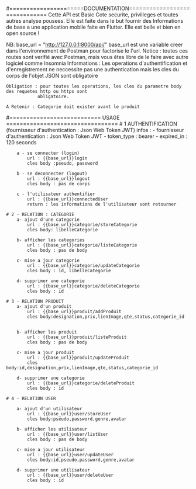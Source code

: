 #======================DOCUMENTATION==============================
Cette API est Basic Cote securite, privilleges et toutes autres analyse pousees.
Elle est faite dans le but fournir des Informations de base a une application 
mobile faite en Flutter.
Elle est belle et bien en open source !

NB: base_url = "http://127.0.0.1:8000/api/"
    base_url est une variable creer dans l'environnement de Postman pour factorise 
    le l'url.
    Notice : toutes ces routes sont verifié avec Postman, mais vous êtes libre 
            de le faire avec autre logiciel comme Insomnia
    Informations : Les operations d'authentification et d'enregistrement ne neccessite 
                    pas une authentication mais les cles du corps de l'objet JSON sont obligatoire

    Obligation : pour toutes les operations, les cles du parametre body des requetes http ou https sont
                obligatoire.
    
    A Retenir : Categorie doit exister avant le produit 
#=========================== USAGE =================================
    # 1 AUTHENTIFICATION (fournisseur d'authentication : Json Web Token JWT)
        infos :
            - fournisseur d'authentication : Json Web Token JWT
            - token_type : bearer
            - expired_in : 120 seconds
            
        a - se connecter (login)
            url : {{base_url}}login
            cles body :pseudo, password

        b - se deconnecter (logout)
            url : {{base_url}}logout
            cles body : pas de corps

        c - l'utilisateur authentifier
            url : {{base_url}}connectedUser
            return : les informations de l'utilisateur sont retourner

    # 2 - RELATION : CATEGORIE
        a- ajout d'une categorie
            url : {{base_url}}categorie/storeCategorie 
            cles body: libelleCategorie

        b- afficher les categories
            url : {{base_url}}categorie/listeCategorie
            cles body : pas de body

        c- mise a jour categorie
            url : {{base_url}}categorie/updateCategorie
            cles body : id, libelleCategorie

        d- supprimer une categorie
            url : {{base_url}}categorie/deleteCategorie
            cles body : id

    # 3 - RELATION PRODUIT
        a- ajout d'un produit
            url : {{base_url}}produit/addProduit 
            cles body:designation,prix,lienImage,qte,status,categorie_id 


        b- afficher les produit
            url : {{base_url}}produit/listeProduit
            cles body : pas de body

        c- mise a jour produit
            url : {{base_url}}produit/updateProduit 
            cles body:id,designation,prix,lienImage,qte,status,categorie_id 

        d- supprimer une categorie
            url : {{base_url}}categorie/deleteProduit
            cles body : id

    # 4 - RELATION USER
    
        a- ajout d'un utilisateur
            url : {{base_url}}user/storeUser
            cles body:pseudo,password,genre,avatar

        b- afficher les utilisateur
            url : {{base_url}}user/listUser
            cles body : pas de body

        c- mise a jour utilisateur
            url : {{base_url}}user/updateUser 
            cles body:id,pseudo,password,genre,avatar 

        d- supprimer une utilisateur
            url : {{base_url}}user/deleteUser
            cles body : id